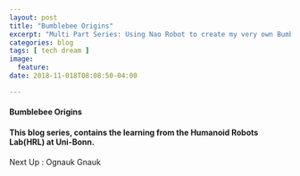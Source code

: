 ```yaml
---
layout: post
title: "Bumblebee Origins"
excerpt: "Multi Part Series: Using Nao Robot to create my very own BumbleBee . P1"
categories: blog
tags: [ tech dream ]
image:
  feature:
date: 2018-11-018T08:08:50-04:00

---
```


#### Bumblebee Origins

#### This blog series, contains the learning from the Humanoid Robots Lab(HRL) at Uni-Bonn.



Next Up : Ognauk Gnauk


